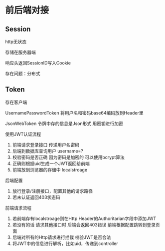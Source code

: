 # 前后端对接



## Session

http无状态

存储在服务器端

响应头返回SessionID写入Cookie



存在问题：分布式



## Token

存在客户端



UsernamePasswordToken 将用户名和密码base64编码放到Header里



JsonWebToken 令牌中存的信息是Json形式 用密钥进行加密



使用JWT认证流程

1. 前端请求登录接口   传递用户名密码
2. 后端到数据库查询用户   username=?    
3. 校验密码是否正确   因为密码是加密的 可以使用bcrypt算法
4. 正确则根据uid生成一个JWT返回给前端
5. 前端放到浏览器的存储中  localstroage



后端配置

1. 放行登录/注册接口，配置其他的请求路径
2. 若未认证返回403状态码



前端请求流程

1. 若前端存有localstroage则在Http Header的Authoritarian字段中添加JWT
2. 若没有的话  请求其他接口时 后端会返回403错误  前端根据配置跳转到登录页面
3. 后端对所有的Http请求进行拦截  校验JWT是否合法
4. 将JWT中的信息进行解析，比如uid，传递到controller



